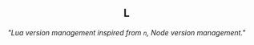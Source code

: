 <div align="center">

L
---
*"Lua version management inspired from `n`, Node version management."*

</div>
